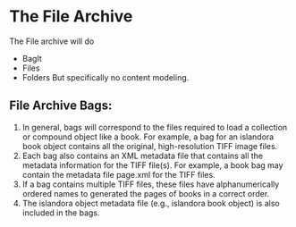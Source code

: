 # The File Archive


The File archive will do 
* BagIt
* Files
* Folders
But specifically no content modeling. 


## File Archive Bags:
1. In general, bags will correspond to the files required to load a collection or compound object like a book. For example, a bag for an islandora book object contains all the original, high-resolution TIFF image files.
1. Each bag also contains an XML metadata file that contains all the metadata information for the TIFF file(s). For example, a book bag may contain the metadata file page.xml for the TIFF files. 
1. If a bag contains multiple TIFF files, these files have alphanumerically ordered names to generated the pages of books in a correct order. 
1. The islandora object metadata file (e.g., islandora book object) is also included in the bags.
